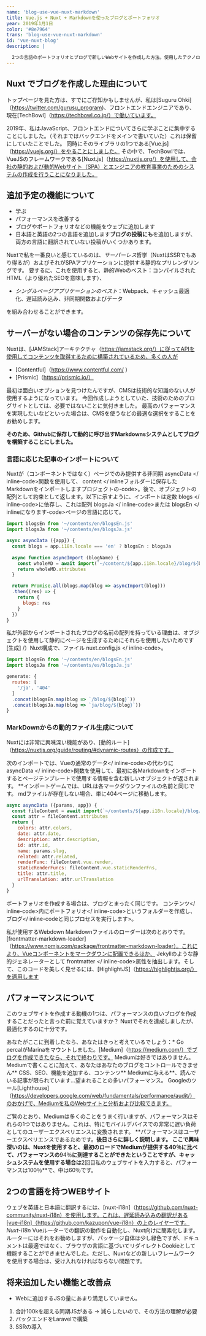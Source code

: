 ```yaml
---
name: 'blog-use-vue-nuxt-markdown'
title: Vue.js + Nuxt + Markdownを使ったブログとポートフォリオ
year: 2019年1月1日
color: '#8e7964'
trans: 'blog-use-vue-nuxt-markdown'
id: 'vue-nuxt-blog'
description: |

  2つの言語のポートフォリオとブログで新しいWebサイトを作成した方法。使用したテクノロジーとその理由。
---
```


## Nuxt でブログを作成した理由について

トップページを見た方は、すでにご存知かもしませんが、私は[Suguru Ohki]（https://twitter.com/gurusu_program)、フロントエンドエンジニアであり、現在[TechBowl]（https://techbowl.co.jp/）で働いています。

2019年、私はJavaScript、フロントエンドについてさらに学ぶことに集中することにしました。（それまではバックエンドをメインで書いていた）これは保留にしていたことでした。
同時にそのライブラリの1つである[Vue.js]（https://vuejs.org/）をやることにしました。
その中で、TechBowlでは、VueJSのフレームワークである[Nuxt.js]（https://nuxtjs.org/）を使用して、会社の静的および動的Webサイト（SPA）とエンジニアの教育事業のためのシステムの作成を行うことになりました。

## 追加予定の機能について

- 学ぶ
- パフォーマンスを改善する
- ブログやポートフォリオなどの機能をウェブに追加します
- 日本語と英語の2つの言語を追加します**ブログの投稿にも**を追加しますが、両方の言語に翻訳されていない投稿がいくつかあります。

Nuxtで私を一番良いと感じているのは、*サーバーレス*哲学（NuxtはSSRでもあり得るが）およびそれがSPAアプリケーションに提供する静的なプリレンダリングです。
要するに、これを使用すると、静的Webのベスト：コンパイルされたHTML（より優れたSEOを意味します）、

- *シングルページアプリケーションのベスト*：Webpack、キャッシュ最適化、遅延読み込み、非同期関数およびデータ

を組み合わせることができます。

## サーバーがない場合のコンテンツの保存先について

Nuxtは、[JAMStack]アーキテクチャ（https://jamstack.org/）に従ってAPIを使用してコンテンツを取得するために構築されているため、多くの人が

- [Contentful]（https://www.contentful.com/ ）
- [Prismic]（https://prismic.io/）

最初は面白いオプションを見つけたんですが、CMSは技術的な知識のない人が使用するようになっています。
今回作成しようとしていた、技術のためのブログサイトとしては、必要ではないことに気付きました。
最高のパフォーマンスを実現したいなどといった場合は、CMSを使うなどの最適な選択をすることをお勧めします。

**そのため、Githubに保存して動的に呼び出すMarkdownsシステムとしてブログを構築することにしました。**

### 言語に応じた記事のインポートについて

Nuxtが（コンポーネントではなく）ページでのみ提供する非同期<inline-code> asyncData </ inline-code>関数を使用して、<inline-code> content </ inlineフォルダーに保存したMarkdownをインポートしますプロジェクトの-code>。後で、オブジェクトの配列として約束として返します。以下に示すように、インポートは定数<inline-code> blogs </ inline-code>に依存し、これは配列<inline-code> blogsJa </ inline-code>または<inline-code> blogsEn </ inlineになります-code>ページの言語に応じて。


```javascript
import blogsEn from '~/contents/en/blogsEn.js'
import blogsJa from '~/contents/es/blogsJa.js'

async asyncData ({app}) {
  const blogs = app.i18n.locale === 'en' ? blogsEn : blogsJa
  
  async function asyncImport (blogName) {
    const wholeMD = await import(`~/content/${app.i18n.locale}/blog/${blogName}.md`)
    return wholeMD.attributes
  }

  return Promise.all(blogs.map(blog => asyncImport(blog)))
  .then((res) => {
    return {
      blogs: res
    }
  })
}
```

私が外部からインポートされたブログの名前の配列を持っている理由は、オブジェクトを使用して静的にページを生成するためにそれらを使用したいためです[生成] /）Nuxt構成で、ファイル<inline-code> nuxt.config.js </ inline-code>。

```javascript
import blogsEn from '~/contents/en/blogsEn.js'
import blogsJa from '~/contents/es/blogsJa.js'

generate: {
  routes: [
    '/ja', '404'
  ]
  .concat(blogsEn.map(blog => `/blog/${blog}`))
  .concat(blogsJa.map(blog => `ja/blog/${blog}`))
}
```

### MarkDownからの動的ファイル生成について

Nuxtには非常に興味深い機能があり、[動的ルート]（https://nuxtjs.org/guide/routing/#dynamic-routes）の作成です。

次のインポートでは、Vueの通常の<inline-code>データ</ inline-code>の代わりに<inline-code> asyncData </ inline-code>関数を使用して、最初に各Markdownをインポートするとページテンプレートで使用する情報を含む新しいオブジェクトが返されます。
**インポートゲームでは、URLは各マークダウンファイルの名前と同じです。
mdファイルが存在しない場合、単に404ページに移動します。

```javascript
async asyncData ({params, app}) {
  const fileContent = await import(`~/contents/${app.i18n.locale}/blog/${params.slug}.md`)
  const attr = fileContent.attributes
  return {
    colors: attr.colors,
    date: attr.date,
    description: attr.description,
    id: attr.id,
    name: params.slug,
    related: attr.related,
    renderFunc: fileContent.vue.render,
    staticRenderFuncs: fileContent.vue.staticRenderFns,
    title: attr.title,
    urlTranslation: attr.urlTranslation
  }
}
```

ポートフォリオを作成する場合は、ブログとまったく同じです。 <inline-code>コンテンツ</ inline-code>内に<inline-code>ポートフォリオ</ inline-code>というフォルダーを作成し、<inline-code>ブログ</ inline-codeと同じプロセスを実行します>。

私が使用するWebdown Markdownファイルのローダーは次のとおりです。[frontmatter-markdown-loader]（https://www.npmjs.com/package/frontmatter-markdown-loader）。これにより、Vueコンポーネントをマークダウンに配置できるほか、 Jekyllのような静的ジェネレーターとして<inline-code> frontmatter </ inline-code>属性を抽出します。そして、このコードを美しく見せるには、[HighlightJS]（https://highlightjs.org/）を適用します

## パフォーマンスについて

このウェブサイトを作成する動機の1つは、パフォーマンスの良いブログを作成することだったと言った前に覚えていますか？
Nuxtでそれを達成しましたが、最適化するのに十分です。

あなたがここに到着したなら、あなたはきっと考えているでしょう：* Go percalがMarinaをマウントしました。[Medium]（https://medium.com/）でブログを作成できたなら、それで終わりです。 Mediumは好きではありません。
Mediumで書くことに加えて、あなたはあなたのブログをコントロールできません** CSS、SEO、機能を追加する、コンテンツ** Mediumに与える**、読んでいる記事が限られています...望まれることの多いパフォーマンス。
Googleのツール[Lighthouse]（https://developers.google.com/web/fundamentals/performance/audit/）のおかげで、Mediumを私のWebサイトと分析および比較できます。

<image-responsive
    imageURL="blog/vue-nuxt-blog/performance.jpg"
    :width="'952'"
    :height="'509'"
    alt="performance" />


ご覧のとおり、Mediumは多くのことをうまく行いますが、パフォーマンスはそれらの1つではありません。これは、特にモバイルデバイスでの非常に遅い負荷としてのユーザーエクスペリエンスに変換されます。 **パフォーマンスはユーザーエクスペリエンスであるためです。**後日さらに詳しく説明します。
ここで興味深いのは、Nuxtを使用すると、最初のロードでMediumが提供する40％に比べて、パフォーマンスの**94％**に到達することができたということですが、キャッシュシステムを使用する場合は**2回目私のウェブサイトを入力すると、パフォーマンスは100％**で、中は60％です。

## 2つの言語を持つWEBサイト


ウェブを英語と日本語に翻訳するには、[nuxt-i18n]（https://github.com/nuxt-community/nuxt-i18n）を使用します。これは、遅延読み込みの翻訳がある[vue-i18n]（https://github.com/kazupon/vue-i18n）の上のレイヤーです。 *Nuxt-i18n* Vueルーターでの翻訳の動作を自動化し、Nuxt向けに簡素化します。ルーターにはそれをお勧めしますが、パッケージ自体は少し緑色ですが、ドキュメントは最適ではなく、ブラウザの言語に基づいてリダイレクトCookieとして機能することができませんでした。ただし、Nuxtなどの新しいフレームワークを使用する場合は、受け入れなければならない問題です。

## 将来追加したい機能と改善点


- Webに追加するJSの量にあまり満足していません。

1. 合計100kを超える同期JSがある → 減らしたいので、その方法の理解が必要
2. バックエンドをLaravelで構築
3. SSRの導入


























